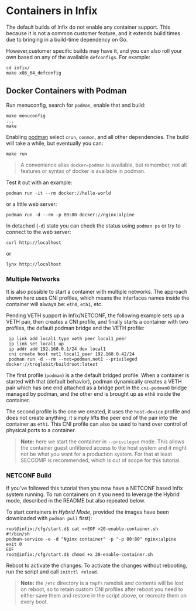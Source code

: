 Containers in Infix
===================

The default builds of Infix do not enable any container support.  This
because it is not a common customer feature, and it extends build times
due to bringing in a build-time dependency on Go.

However,customer specific builds may have it, and you can also roll your
own based on any of the available `defconfigs`.  For example:

    cd infix/
    make x86_64_defconfig


Docker Containers with Podman
-----------------------------

Run menuconfig, search for `podman`, enable that and build:

	make menuconfig
	...
	make

Enabling [podman][] select `crun`, `conmon`, and all other dependencies.
The build will take a while, but eventually you can:

    make run

> A convenience alias `docker=podman` is available, but remember, not
> all features or syntax of docker is available in podman.

Test it out with an example:

    podman run -it --rm docker://hello-world

or a little web server:

    podman run -d --rm -p 80:80 docker://nginx:alpine

In detached (`-d`) state you can check the status using `podman ps` or
try to connect to the web server:

    curl http://localhost

or

    lynx http://localhost


### Multiple Networks

It is also possible to start a container with multiple networks.  The
approach shown here uses CNI profiles, which means the interfaces names
inside the container will always be: `eth0`, `eth1`, etc.

Pending VETH support in Infix/NETCONF, the following example sets up a
VETH pair, then creates a CNI profile, and finally starts a container
with two profiles, the default podman bridge and the VETH profile:

     ip link add local1 type veth peer local1_peer
     ip link set local1 up
     ip addr add 192.168.0.1/24 dev local1
     cni create host net1 local1_peer 192.168.0.42/24
     podman run -d --rm --net=podman,net1 --privileged docker://troglobit/buildroot:latest

The first profile (`podman`) is a the default bridged profile.  When a
container is started with that (default behavior), podman dynamically
creates a VETH pair which has one end attached as a bridge port in the
`cni-podman0` bridge managed by podman, and the other end is brought up
as `eth0` inside the container.

The second profile is the one we created, it uses the `host-device`
profile and does not create anything, it simply lifts the peer end of
the pair into the container as `eth1`.  This CNI profile can also be
used to hand over control of physical ports to a container.

> **Note:** here we start the container in `--privileged` mode.  This
> allows the container guest unfiltered access to the host system and it
> might not be what you want for a production system.  For that at least
> SECCOMP is recommended, which is out of scope for this tutorial.


### NETCONF Build

If you've followed this tutorial then you now have a NETCONF based Infix
system running.  To run containers on it you need to leverage the Hybrid
mode, described in the README but also repeated below.

To start containers in *Hybrid Mode*, provided the images have been
downloaded with `podman pull` first):

```
root@infix:/cfg/start.d$ cat <<EOF >20-enable-container.sh
#!/bin/sh
podman-service -e -d "Nginx container" -p "-p 80:80" nginx:alpine
exit 0
EOF
root@infix:/cfg/start.d$ chmod +x 20-enable-container.sh
```

Reboot to activate the changes.  To activate the changes without
rebooting, run the script and call `initctl reload`.

> **Note:** the `/etc` directory is a `tmpfs` ramdisk and contents will
> be lost on reboot, so to retain custom CNI profiles after reboot you
> need to either save them and restore in the script above, or recreate
> them on every boot.

[podman]: https://podman.io
